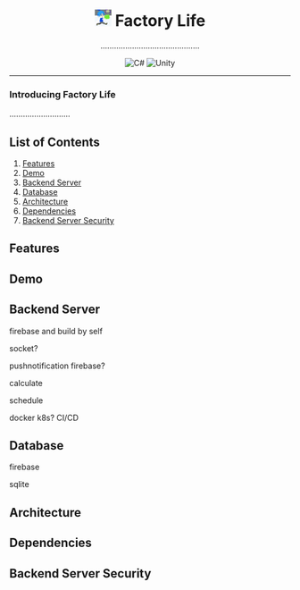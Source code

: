 # <div align="center"><img src="docs/logo.jpg" alt="icon" width=30> Factory Life</div>

<div align="center">............................................


![C#](https://img.shields.io/badge/C#-Language-purple?logo=c#)
![Unity](https://img.shields.io/badge/Unity-Platform-black?logo=unity)


</div>

***

### Introducing Factory Life

...........................

## List of Contents

1. [Features](#features)
2. [Demo](#demo)
3. [Backend Server](#backendserver)
4. [Database](#database)
5. [Architecture](#architecture)
6. [Dependencies](#dependencies)
7. [Backend Server Security](#backendserversecurity)

<h2 id="features">Features</h2>

<h2 id="demo">Demo</h2>

<h2 id="backendserver">Backend Server</h2>
firebase and build by self

socket?

pushnotification firebase?

calculate 

schedule

docker k8s? CI/CD

<h2 id="database">Database</h2>
firebase

sqlite

<h2 id="architecture">Architecture</h2>

<h2 id="dependencies">Dependencies</h2>

<h2 id="backendserversecurity">Backend Server Security</h2>
